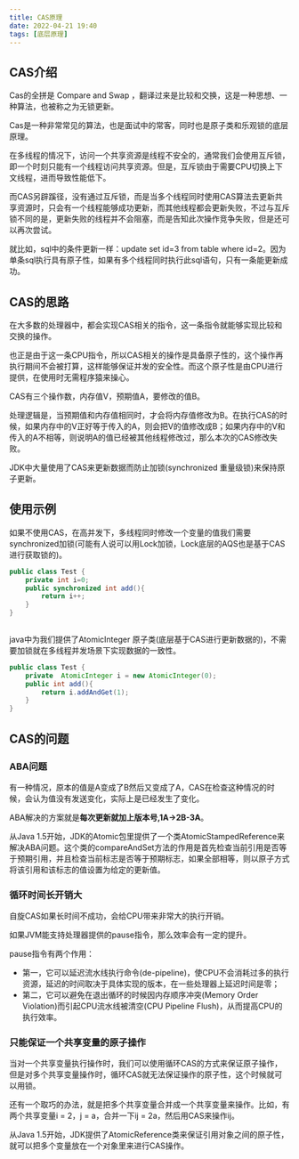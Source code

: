 ```yaml
---
title: CAS原理
date: 2022-04-21 19:40  
tags: [底层原理]
---
```

## CAS介绍

Cas的全拼是 Compare and Swap ，翻译过来是比较和交换，这是一种思想、一种算法，也被称之为无锁更新。

Cas是一种非常常见的算法，也是面试中的常客，同时也是原子类和乐观锁的底层原理。

在多线程的情况下，访问一个共享资源是线程不安全的，通常我们会使用互斥锁，即一个时刻只能有一个线程访问共享资源。但是，互斥锁由于需要CPU切换上下文线程，进而导致性能低下。

而CAS另辟蹊径，没有通过互斥锁，而是当多个线程同时使用CAS算法去更新共享资源时，只会有一个线程能够成功更新，而其他线程都会更新失败，不过与互斥锁不同的是，更新失败的线程并不会阻塞，而是告知此次操作竞争失败，但是还可以再次尝试。

就比如，sql中的条件更新一样：update set id=3 from table where id=2。因为单条sql执行具有原子性，如果有多个线程同时执行此sql语句，只有一条能更新成功。

## CAS的思路

在大多数的处理器中，都会实现CAS相关的指令，这一条指令就能够实现比较和交换的操作。

也正是由于这一条CPU指令，所以CAS相关的操作是具备原子性的，这个操作再执行期间不会被打算，这样能够保证并发的安全性。而这个原子性是由CPU进行提供，在使用时无需程序猿来操心。

CAS有三个操作数，内存值V，预期值A，要修改的值B。

处理逻辑是，当预期值和内存值相同时，才会将内存值修改为B。在执行CAS的时候，如果内存中的V正好等于传入的A，则会把V的值修改成B；如果内存中的V和传入的A不相等，则说明A的值已经被其他线程修改过，那么本次的CAS修改失败。

JDK中大量使用了CAS来更新数据而防止加锁(synchronized 重量级锁)来保持原子更新。

## 使用示例

如果不使用CAS，在高并发下，多线程同时修改一个变量的值我们需要synchronized加锁(可能有人说可以用Lock加锁，Lock底层的AQS也是基于CAS进行获取锁的)。

```java
public class Test {
    private int i=0;
    public synchronized int add(){
        return i++;
    }
}
    
```

java中为我们提供了AtomicInteger 原子类(底层基于CAS进行更新数据的)，不需要加锁就在多线程并发场景下实现数据的一致性。

```java
public class Test {
    private  AtomicInteger i = new AtomicInteger(0);
    public int add(){
        return i.addAndGet(1);
    }
}    
```

## CAS的问题

### ABA问题

有一种情况，原本的值是A变成了B然后又变成了A，CAS在检查这种情况的时候，会认为值没有发送变化，实际上是已经发生了变化。

ABA解决的方案就是**每次更新就加上版本号,1A->2B-3A**。

从Java 1.5开始，JDK的Atomic包里提供了一个类AtomicStampedReference来解决ABA问题。这个类的compareAndSet方法的作用是首先检查当前引用是否等于预期引用，并且检查当前标志是否等于预期标志，如果全部相等，则以原子方式将该引用和该标志的值设置为给定的更新值。

### 循环时间长开销大

自旋CAS如果长时间不成功，会给CPU带来非常大的执行开销。

如果JVM能支持处理器提供的pause指令，那么效率会有一定的提升。

pause指令有两个作用：

+ 第一，它可以延迟流水线执行命令(de-pipeline)，使CPU不会消耗过多的执行资源，延迟的时间取决于具体实现的版本，在一些处理器上延迟时间是零；
+ 第二，它可以避免在退出循环的时候因内存顺序冲突(Memory Order Violation)而引起CPU流水线被清空(CPU Pipeline Flush)，从而提高CPU的执行效率。

### 只能保证一个共享变量的原子操作

当对一个共享变量执行操作时，我们可以使用循环CAS的方式来保证原子操作，但是对多个共享变量操作时，循环CAS就无法保证操作的原子性，这个时候就可以用锁。

还有一个取巧的办法，就是把多个共享变量合并成一个共享变量来操作。比如，有两个共享变量i = 2，j = a，合并一下ij = 2a，然后用CAS来操作ij。

从Java 1.5开始，JDK提供了AtomicReference类来保证引用对象之间的原子性，就可以把多个变量放在一个对象里来进行CAS操作。
